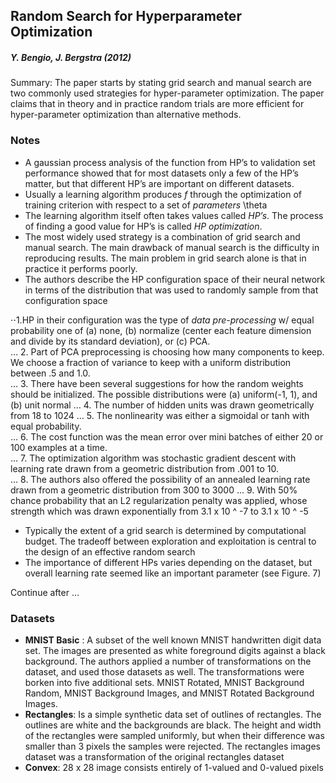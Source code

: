 ## Random Search for Hyperparameter Optimization

##### **Y. Bengio, J. Bergstra (2012)**

Summary: The paper starts by stating grid search and manual search are two commonly used strategies for hyper-parameter optimization.  The paper claims that in theory and in practice random trials are more efficient for hyper-parameter optimization than alternative methods.  

### Notes 
- A gaussian process analysis of the function from HP’s to validation set performance showed that for most datasets only a few of the HP’s matter, but that different HP’s are important on different datasets.  
- Usually a learning algorithm produces *f* through the optimization of training criterion with respect to a set of *parameters* \theta 
- The learning algorithm itself often takes values called *HP’s*.  The process of finding a good value for HP’s is called *HP optimization*.  
- The most widely used strategy is a combination of grid search and manual search.  The main drawback of manual search is the difficulty in reproducing results.  The main problem in grid search alone is that in practice it performs poorly.  
- The authors describe the HP configuration space of their neural network in terms of the distribution that was used to randomly sample from that configuration space

⋅⋅1.HP in their configuration was the type of *data pre-processing* w/ equal probability one of (a) none, (b) normalize (center each feature dimension and divide by its standard deviation), or (c) PCA.  
… 2. Part of PCA preprocessing is choosing how many components to keep.  We choose a fraction of variance to keep with a uniform distribution between .5 and 1.0.  
… 3. There have been several suggestions for how the random weights should be initialized.  The possible distributions were (a) uniform(-1, 1), and (b) unit normal 
… 4. The number of hidden units was drawn geometrically from 18 to 1024
… 5. The nonlinearity was either a sigmoidal or tanh with equal probability.  
… 6. The cost function was the mean error over mini batches of either 20 or 100 examples at a time.  
… 7. The optimization algorithm was stochastic gradient descent with learning rate drawn from a geometric distribution from .001 to 10.  
… 8. The authors also offered the possibility of an annealed learning rate drawn from a geometric distribution from 300 to 3000
… 9. With 50% chance probability that an L2 regularization penalty was applied, whose strength which was drawn exponentially from 3.1 x 10 ^ -7 to 3.1 x 10 ^ -5 
- Typically the extent of a grid search is determined by computational budget.  The tradeoff between exploration and exploitation is central to the design of an effective random search
- The importance of different HPs varies depending on the dataset, but overall learning rate seemed like an important parameter (see Figure. 7)

Continue after …

### Datasets 
- **MNIST Basic** : A subset of the well known MNIST handwritten digit data set.  The images are presented as white foreground digits against a black background.  The authors applied a number of transformations on the dataset, and used those datasets as well.  The transformations were borken into five additional sets.  MNIST Rotated, MNIST Background Random, MNIST Background Images, and MNIST Rotated Background Images.  
- **Rectangles**: Is a simple synthetic data set of outlines of rectangles.  The outlines are white and the backgrounds are black.  The height and width of the rectangles were sampled uniformly, but when their difference was smaller than 3 pixels the samples were rejected.  The rectangles images dataset was a transformation of the original rectangles dataset
- **Convex**: 28 x 28 image consists entirely of 1-valued and 0-valued pixels 
